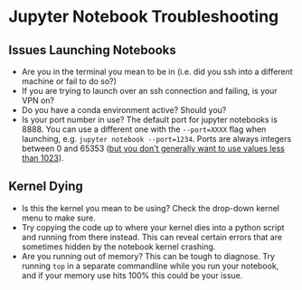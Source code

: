 # Jupyter Notebook Troubleshooting



## Issues Launching Notebooks
* Are you in the terminal you mean to be in (i.e. did 
you ssh into a different machine or fail to do so?)
* If you are trying to launch over an ssh connection and failing, is your VPN on?
* Do you have a conda environment active? Should you?
* Is your port number in use? The default port for jupyter notebooks is 8888. You can use a different one with the `--port=XXXX` flag when launching, e.g. `jupyter notebook --port=1234`. Ports are always integers between 0 and 65353 ([but you don't generally want to use values less than 1023](https://www.sciencedirect.com/topics/computer-science/registered-port)).

## Kernel Dying
* Is this the kernel you mean to be using? Check the drop-down kernel menu to make sure.
* Try copying the code up to where your kernel dies into a python script and running from there instead. This can reveal certain errors that are sometimes hidden by the notebook kernel crashing.
* Are you running out of memory? This can be tough to diagnose. Try running `top` in a separate commandline while you run your notebook, and if your memory use hits 100% this could be your issue.